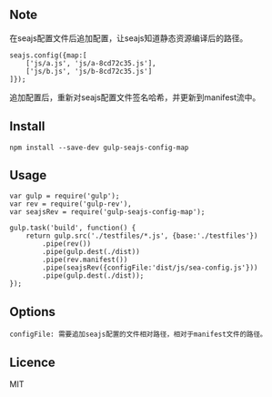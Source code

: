 ## Note
在seajs配置文件后追加配置，让seajs知道静态资源编译后的路径。
```
seajs.config({map:[
    ['js/a.js', 'js/a-8cd72c35.js'],
    ['js/b.js', 'js/b-8cd72c35.js']
]});
```
追加配置后，重新对seajs配置文件签名哈希，并更新到manifest流中。

## Install
```
npm install --save-dev gulp-seajs-config-map
```

## Usage
```
var gulp = require('gulp');
var rev = require('gulp-rev'),
var seajsRev = require('gulp-seajs-config-map');

gulp.task('build', function() {
    return gulp.src('./testfiles/*.js', {base:'./testfiles'})
        .pipe(rev())
        .pipe(gulp.dest(./dist))
        .pipe(rev.manifest())
        .pipe(seajsRev({configFile:'dist/js/sea-config.js'}))
        .pipe(gulp.dest(./dist));
});
```

## Options
```
configFile: 需要追加seajs配置的文件相对路径，相对于manifest文件的路径。
```

## Licence
MIT
